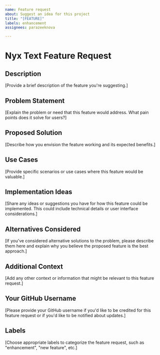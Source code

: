 ```yaml
---
name: Feature request
about: Suggest an idea for this project
title: "[FEATURE]"
labels: enhancement
assignees: parazeeknova

---
```


# Nyx Text Feature Request

## Description
[Provide a brief description of the feature you're suggesting.]

## Problem Statement
[Explain the problem or need that this feature would address. What pain points does it solve for users?]

## Proposed Solution
[Describe how you envision the feature working and its expected benefits.]

## Use Cases
[Provide specific scenarios or use cases where this feature would be valuable.]

## Implementation Ideas
[Share any ideas or suggestions you have for how this feature could be implemented. This could include technical details or user interface considerations.]

## Alternatives Considered
[If you've considered alternative solutions to the problem, please describe them here and explain why you believe the proposed feature is the best approach.]

## Additional Context
[Add any other context or information that might be relevant to this feature request.]

## Your GitHub Username
[Please provide your GitHub username if you'd like to be credited for this feature request or if you'd like to be notified about updates.]

## Labels
[Choose appropriate labels to categorize the feature request, such as "enhancement", "new feature", etc.]
